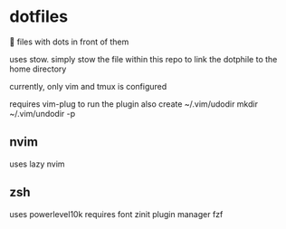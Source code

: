 # dotfiles
🔧 files with dots in front of them

uses stow. simply stow the file within this repo to link the dotphile to the home directory

currently, only vim and tmux is configured


requires vim-plug to run the plugin
also create ~/.vim/udodir
mkdir ~/.vim/undodir -p


## nvim ##
uses lazy nvim

## zsh ##
uses powerlevel10k
requires font
zinit plugin manager
  fzf
